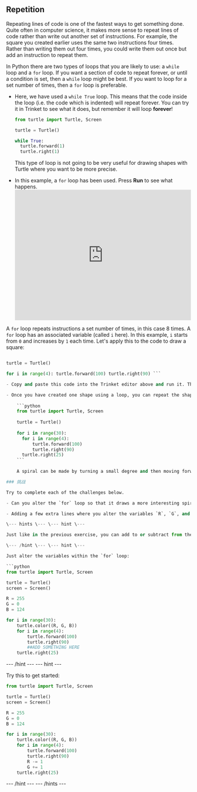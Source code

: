 ## Repetition

Repeating lines of code is one of the fastest ways to get something done. Quite often in computer science, it makes more sense to repeat lines of code rather than write out another set of instructions. For example, the square you created earlier uses the same two instructions four times. Rather than writing them out four times, you could write them out once but add an instruction to repeat them.

In Python there are two types of loops that you are likely to use: a `while` loop and a `for` loop. If you want a section of code to repeat forever, or until a condition is set, then a `while` loop might be best. If you want to loop for a set number of times, then a `for` loop is preferable.

- Here, we have used a `while True` loop. This means that the code inside the loop (i.e. the code which is indented) will repeat forever. You can try it in Trinket to see what it does, but remember it will loop **forever**!
    
    ```python
    from turtle import Turtle, Screen
    
    turtle = Turtle()
    
    while True:
      turtle.forward(1)
      turtle.right(1)
    ```
    
    This type of loop is not going to be very useful for drawing shapes with Turtle where you want to be more precise.

- In this example, a `for` loop has been used. Press **Run** to see what happens. <iframe src="https://trinket.io/embed/python/b89b6f5457" width="100%" height="356" frameborder="0" marginwidth="0" marginheight="0" allowfullscreen></iframe> 

A `for` loop repeats instructions a set number of times, in this case 8 times. A `for` loop has an associated variable (called `i` here). In this example, `i` starts from `0` and increases by `1` each time. Let's apply this to the code to draw a square:

```python from turtle import Turtle, Screen

turtle = Turtle()

for i in range(4): turtle.forward(100) turtle.right(90) ```

- Copy and paste this code into the Trinket editor above and run it. The turtle has been asked to repeat two instructions four times to make a square.

- Once you have created one shape using a loop, you can repeat the shape again and again by putting it inside another loop. This is a great way to draw spirals. Adapt your code by making it look like this:
    
    ```python
    from turtle import Turtle, Screen
    
    turtle = Turtle()
    
    for i in range(30):
      for i in range(4):
          turtle.forward(100)
          turtle.right(90)
      turtle.right(25)
    ```
    
    A spiral can be made by turning a small degree and then moving forward a small amount. The section of code for making a square is inside another `for` loop that repeats it 30 times, each time turning the cursor 25 degress to make a pleasing spiral shape.

### 挑战

Try to complete each of the challenges below.

- Can you alter the `for` loop so that it draws a more interesting spiral using one of the shapes you made earlier, like a triangle or circle?

- Adding a few extra lines where you alter the variables `R`, `G`, and `B` would allow you to make a multicoloured spiral. Have a go at creating a rainbow spiral.

\--- hints \--- \--- hint \---

Just like in the previous exercise, you can add to or subtract from the `R`, `G`, and `B` variables.

\--- /hint \--- \--- hint \---

Just alter the variables within the `for` loop:

```python
from turtle import Turtle, Screen

turtle = Turtle()
screen = Screen()

R = 255
G = 0
B = 124

for i in range(30):
    turtle.color((R, G, B))
    for i in range(4):
        turtle.forward(100)
        turtle.right(90)
        ##ADD SOMETHING HERE
    turtle.right(25)
```

\--- /hint \--- \--- hint \---

Try this to get started:

```python
from turtle import Turtle, Screen

turtle = Turtle()
screen = Screen()

R = 255
G = 0
B = 124

for i in range(30):
    turtle.color((R, G, B))
    for i in range(4):
        turtle.forward(100)
        turtle.right(90)
        R -= 1
        G += 1
    turtle.right(25)
```

\--- /hint \--- \--- /hints \---